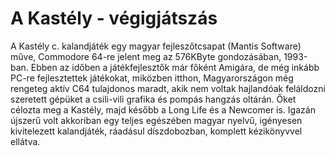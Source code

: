 # A Kastély - végigjátszás

A Kastély c. kalandjáték egy magyar fejleszőtcsapat (Mantis Software) műve, Commodore 64-re jelent
meg az 576KByte gondozásában, 1993-ban. Ebben az időben a játékfejlesztők már főként Amigára, de még
inkább PC-re fejlesztettek játékokat, miközben itthon, Magyarországon még rengeteg aktív C64 tulajdonos
maradt, akik nem voltak hajlandóak feláldozni szeretett gépüket a csili-vili grafika és pompás
hangzás oltárán. Őket célozta meg a Kastély, majd később a Long Life és a Newcomer is. Igazán
újszerű volt akkoriban egy teljes egészében magyar nyelvű, igényesen kivitelezett kalandjáték,
ráadásul díszdobozban, komplett kézikönyvvel ellátva.

